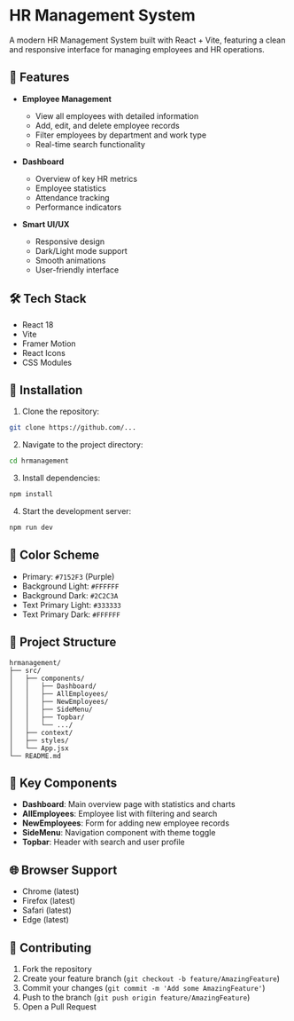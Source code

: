 # HR Management System

A modern HR Management System built with React + Vite, featuring a clean and responsive interface for managing employees and HR operations.

## 🚀 Features

- **Employee Management**
  - View all employees with detailed information
  - Add, edit, and delete employee records
  - Filter employees by department and work type
  - Real-time search functionality

- **Dashboard**
  - Overview of key HR metrics
  - Employee statistics
  - Attendance tracking
  - Performance indicators

- **Smart UI/UX**
  - Responsive design
  - Dark/Light mode support
  - Smooth animations
  - User-friendly interface

## 🛠️ Tech Stack

- React 18
- Vite
- Framer Motion
- React Icons
- CSS Modules

## 🔧 Installation

1. Clone the repository:
```bash
git clone https://github.com/...
```

2. Navigate to the project directory:
```bash
cd hrmanagement
```

3. Install dependencies:
```bash
npm install
```

4. Start the development server:
```bash
npm run dev
```

## 🎨 Color Scheme

- Primary: `#7152F3` (Purple)
- Background Light: `#FFFFFF`
- Background Dark: `#2C2C3A`
- Text Primary Light: `#333333`
- Text Primary Dark: `#FFFFFF`

## 📁 Project Structure

```
hrmanagement/
├── src/
│   ├── components/
│   │   ├── Dashboard/
│   │   ├── AllEmployees/
│   │   ├── NewEmployees/
│   │   ├── SideMenu/
│   │   ├── Topbar/
│   │   └── .../
│   ├── context/
│   ├── styles/
│   └── App.jsx
└── README.md
```

## 🔑 Key Components

- **Dashboard**: Main overview page with statistics and charts
- **AllEmployees**: Employee list with filtering and search
- **NewEmployees**: Form for adding new employee records
- **SideMenu**: Navigation component with theme toggle
- **Topbar**: Header with search and user profile

## 🌐 Browser Support

- Chrome (latest)
- Firefox (latest)
- Safari (latest)
- Edge (latest)

## 🤝 Contributing

1. Fork the repository
2. Create your feature branch (`git checkout -b feature/AmazingFeature`)
3. Commit your changes (`git commit -m 'Add some AmazingFeature'`)
4. Push to the branch (`git push origin feature/AmazingFeature`)
5. Open a Pull Request

